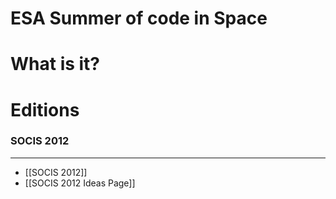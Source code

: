 # ESA Summer of code in Space
# What is it?

# Editions
### SOCIS 2012
***
* [[SOCIS 2012]]
* [[SOCIS 2012 Ideas Page]]
